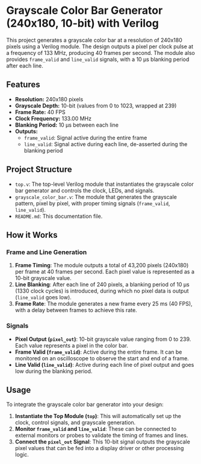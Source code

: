 # Grayscale Color Bar Generator (240x180, 10-bit) with Verilog

This project generates a grayscale color bar at a resolution of 240x180 pixels using a Verilog module. The design outputs a pixel per clock pulse at a frequency of 133 MHz, producing 40 frames per second. The module also provides `frame_valid` and `line_valid` signals, with a 10 µs blanking period after each line.

## Features

- **Resolution:** 240x180 pixels
- **Grayscale Depth:** 10-bit (values from 0 to 1023, wrapped at 239)
- **Frame Rate:** 40 FPS
- **Clock Frequency:** 133.00 MHz
- **Blanking Period:** 10 µs between each line
- **Outputs:**
  - `frame_valid`: Signal active during the entire frame
  - `line_valid`: Signal active during each line, de-asserted during the blanking period

## Project Structure

- `top.v`: The top-level Verilog module that instantiates the grayscale color bar generator and controls the clock, LEDs, and signals.
- `grayscale_color_bar.v`: The module that generates the grayscale pattern, pixel by pixel, with proper timing signals (`frame_valid`, `line_valid`).
- `README.md`: This documentation file.
  
## How it Works

### Frame and Line Generation

1. **Frame Timing**: The module outputs a total of 43,200 pixels (240x180) per frame at 40 frames per second. Each pixel value is represented as a 10-bit grayscale value.
2. **Line Blanking**: After each line of 240 pixels, a blanking period of 10 µs (1330 clock cycles) is introduced, during which no pixel data is output (`line_valid` goes low).
3. **Frame Rate**: The module generates a new frame every 25 ms (40 FPS), with a delay between frames to achieve this rate.

### Signals

- **Pixel Output (`pixel_out`)**: 10-bit grayscale value ranging from 0 to 239. Each value represents a pixel in the color bar.
- **Frame Valid (`frame_valid`)**: Active during the entire frame. It can be monitored on an oscilloscope to observe the start and end of a frame.
- **Line Valid (`line_valid`)**: Active during each line of pixel output and goes low during the blanking period.

## Usage

To integrate the grayscale color bar generator into your design:

1. **Instantiate the Top Module (`top`)**: This will automatically set up the clock, control signals, and grayscale generation.
2. **Monitor `frame_valid` and `line_valid`**: These can be connected to external monitors or probes to validate the timing of frames and lines.
3. **Connect the `pixel_out` Signal**: This 10-bit signal outputs the grayscale pixel values that can be fed into a display driver or other processing logic.
